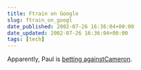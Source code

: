 ```yaml
---
title: Ftrain on Google
slug: ftrain_on_googl
date_published: 2002-07-26 16:36:04+00:00
date_updated: 2002-07-26 16:36:04+00:00
tags: [tech]
---
```

Apparently, Paul is [betting against](http://ftrain.com/google_takes_all.html)[Cameron](/index.php?archives/002701.php#002701).
